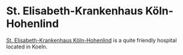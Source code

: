# St. Elisabeth-Krankenhaus Köln-Hohenlind


[St. Elisabeth-Krankenhaus Köln-Hohenlind](https://www.hohenlind.de/) is a quite friendly hospital located in Koeln.
